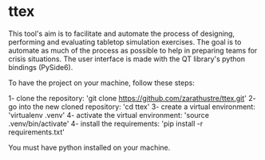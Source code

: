 # ttex
This tool's aim is to facilitate and automate the process of designing, performing and evaluating tabletop simulation exercises.
The goal is to automate as much of the process as possible to help in preparing teams for crisis situations.
The user interface is made with the QT library's python bindings (PySide6).


To have the project on your machine, follow these steps:

1- clone the repository: 'git clone https://github.com/zarathustre/ttex.git'
2- go into the new cloned repository: 'cd ttex'
3- create a virtual environment: 'virtualenv .venv'
4- activate the virtual environment: 'source .venv/bin/activate'
4- install the requirements: 'pip install -r requirements.txt'

You must have python installed on your machine.
